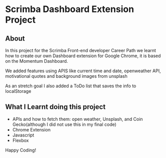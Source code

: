 # Scrimba Dashboard Extension Project

## About

In this project for the Scrimba Front-end developer Career Path we learnt how to create our own Dashboard extension for Google Chrome, it is based on the Momentum Dashboard.

We added features using APIS like current time and date, openweather API, motivational quotes and background images from unsplash

As an stretch goal I also added a ToDo list that saves the info to localStorage

## What I Learnt doing this project

- APIs and how to fetch them: open weather, Unsplash, and Coin Gecko(although I did not use this in my final code)
- Chrome Extension
- Javascript
- Flexbox

Happy Coding!
